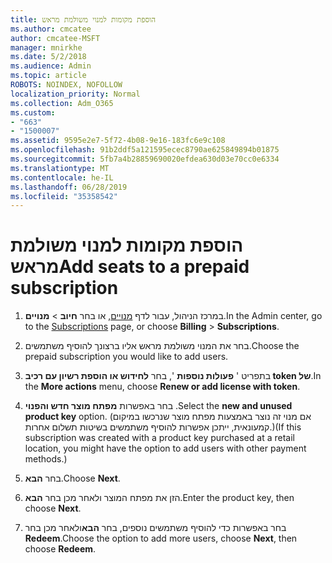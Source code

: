 ```yaml
---
title: הוספת מקומות למנוי משולמת מראש
ms.author: cmcatee
author: cmcatee-MSFT
manager: mnirkhe
ms.date: 5/2/2018
ms.audience: Admin
ms.topic: article
ROBOTS: NOINDEX, NOFOLLOW
localization_priority: Normal
ms.collection: Adm_O365
ms.custom:
- "663"
- "1500007"
ms.assetid: 9595e2e7-5f72-4b08-9e16-183fc6e9c108
ms.openlocfilehash: 91b2ddf5a121595ecec8790ae625849894b01875
ms.sourcegitcommit: 5fb7a4b28859690020efdea630d03e70cc0e6334
ms.translationtype: MT
ms.contentlocale: he-IL
ms.lasthandoff: 06/28/2019
ms.locfileid: "35358542"
---
```

# <a name="add-seats-to-a-prepaid-subscription"></a><span data-ttu-id="dc713-102">הוספת מקומות למנוי משולמת מראש</span><span class="sxs-lookup"><span data-stu-id="dc713-102">Add seats to a prepaid subscription</span></span>

1. <span data-ttu-id="dc713-103">במרכז הניהול, עבור לדף [מנויים](https://go.microsoft.com/fwlink/p/?linkid=842054), או בחר **חיוב** \> **מנויים**.</span><span class="sxs-lookup"><span data-stu-id="dc713-103">In the Admin center, go to the [Subscriptions](https://go.microsoft.com/fwlink/p/?linkid=842054) page, or choose **Billing** \> **Subscriptions**.</span></span>

2. <span data-ttu-id="dc713-104">בחר את המנוי משולמת מראש אליו ברצונך להוסיף משתמשים.</span><span class="sxs-lookup"><span data-stu-id="dc713-104">Choose the prepaid subscription you would like to add users.</span></span>

3. <span data-ttu-id="dc713-105">בתפריט ' **פעולות נוספות** ', בחר **לחידוש או הוספת רשיון עם רכיב token של**.</span><span class="sxs-lookup"><span data-stu-id="dc713-105">In the **More actions** menu, choose **Renew or add license with token**.</span></span>

4. <span data-ttu-id="dc713-106">בחר באפשרות **מפתח מוצר חדש והפנוי** .</span><span class="sxs-lookup"><span data-stu-id="dc713-106">Select the **new and unused product key** option.</span></span> <span data-ttu-id="dc713-107">(אם מנוי זה נוצר באמצעות מפתח מוצר שנרכשו במיקום קמעונאית, ייתכן אפשרות להוסיף משתמשים בשיטות תשלום אחרות.)</span><span class="sxs-lookup"><span data-stu-id="dc713-107">(If this subscription was created with a product key purchased at a retail location, you might have the option to add users with other payment methods.)</span></span>

5. <span data-ttu-id="dc713-108">בחר **הבא**.</span><span class="sxs-lookup"><span data-stu-id="dc713-108">Choose **Next**.</span></span>

6. <span data-ttu-id="dc713-109">הזן את מפתח המוצר ולאחר מכן בחר **הבא**.</span><span class="sxs-lookup"><span data-stu-id="dc713-109">Enter the product key, then choose **Next**.</span></span>

7. <span data-ttu-id="dc713-110">בחר באפשרות כדי להוסיף משתמשים נוספים, בחר **הבא**ולאחר מכן בחר **Redeem**.</span><span class="sxs-lookup"><span data-stu-id="dc713-110">Choose the option to add more users, choose **Next**, then choose **Redeem**.</span></span>
